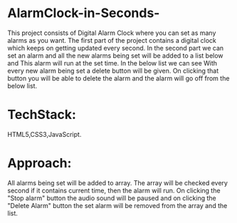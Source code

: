 # AlarmClock-in-Seconds-
This project consists of Digital Alarm Clock where you can set as many alarms as you want. 
The first part of the project contains a digital clock which keeps on getting updated every second. In the second part we can set an alarm and all the new alarms being set will be added to a list below and This alarm will run at the set time. In the below list we can see With every new alarm being set a delete button will be given. On clicking that button you will be able to delete the alarm and the alarm will go off from the below list.

# TechStack: 
HTML5,CSS3,JavaScript.

# Approach:
All alarms being set will be added to array. The array will be checked every second if it contains current time, then the alarm will run. 
On clicking the "Stop alarm" button the audio sound will be paused and on clicking the "Delete Alarm" button the set alarm will be removed from the array and the list. 

 
